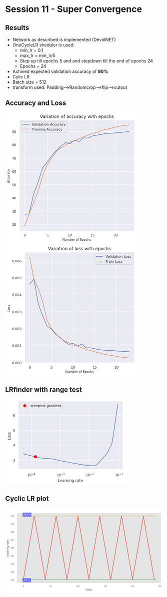 # Session 11 - Super Convergence

## Results
 * Network as described is implemented (DevidNET)
 * OneCycleLR sheduler is used:
   - min_lr = 0.1
   - max_lr = min_lr/5
   - Step up till epochs 5 and and stepdown till the end of epochs 24
   - Epochs = 24
 * Achived expected validation accuracy of **90%**
 * Cylic LR
 * Batch size = 512
 * transform used: Padding-->Randomcrop-->flip-->cutout

## Accuracy and Loss
![i](Images/acc.png) ![i2](Images/loss.png)

## LRfinder with range test
![img3](Images/lrf.png)

## Cyclic LR plot
![img5](Images/download.png)
